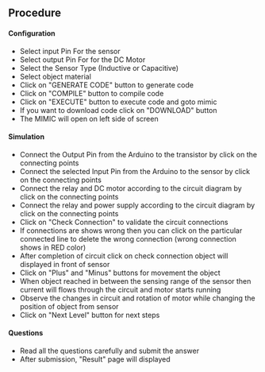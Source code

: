 ##  Procedure

#### Configuration
- Select input Pin For the sensor
- Select output Pin For for the DC Motor
- Select the Sensor Type (Inductive or Capacitive)
- Select object material
- Click on "GENERATE CODE" button to generate code
- Click on "COMPILE" button to compile code
- Click on "EXECUTE" button to execute code and goto mimic
- If you want to download code click on "DOWNLOAD" button
- The MIMIC will open on left side of screen

#### Simulation
- Connect the Output Pin from the Arduino to the transistor by click on the connecting points
- Connect the selected Input Pin from the Arduino to the sensor by click on the connecting points
- Connect the relay and DC motor according to the circuit diagram by click on the connecting points
- Connect the relay and power supply according to the circuit diagram by click on the connecting points
- Click on "Check Connection" to validate the circuit connections
- If connections are shows wrong then you can click on the particular connected line to delete the wrong connection (wrong connection shows in RED color)
- After completion of circuit click on check connection object will displayed in front of sensor
- Click on "Plus" and "Minus" buttons  for movement the object 
- When object reached in between the sensing range of the sensor then current will flows through the circuit and motor starts running 
- Observe the changes in circuit and rotation of motor while changing the position of object from sensor 
- Click on "Next Level" button for next steps 

#### Questions
- Read all the questions carefully and submit the answer
- After submission, "Result" page will displayed